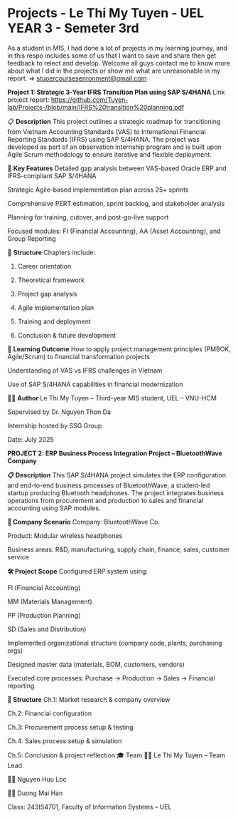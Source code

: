 # Projects - Le Thi My Tuyen - UEL YEAR 3 - Semeter 3rd
As a student in MIS, I had done a lot of projects in my learning journey, and in this respo includes some of us that I want to save and share then get feedback to relect and develop. 
Welcome all guys contact me to know more about what I did in the projects or show me what are unreasonable in my report. => stuoercoursesenronment@gmail.com

**Project 1: Strategic 3-Year IFRS Transition Plan using SAP S/4HANA**
Link project report: https://github.com/Tuyen-lab/Projects-/blob/main/IFRS%20transition%20planning.pdf 

📋 **Description**
This project outlines a strategic roadmap for transitioning from Vietnam Accounting Standards (VAS) to International Financial Reporting Standards (IFRS) using SAP S/4HANA. The project was developed as part of an observation internship program and is built upon Agile Scrum methodology to ensure iterative and flexible deployment.

📌 **Key Features**
Detailed gap analysis between VAS-based Oracle ERP and IFRS-compliant SAP S/4HANA

Strategic Agile-based implementation plan across 25+ sprints

Comprehensive PERT estimation, sprint backlog, and stakeholder analysis

Planning for training, cutover, and post-go-live support

Focused modules: FI (Financial Accounting), AA (Asset Accounting), and Group Reporting

📁 **Structure**
Chapters include:

1. Career orientation

2. Theoretical framework

3. Project gap analysis

4. Agile implementation plan

5. Training and deployment

6. Conclusion & future development

🧠 **Learning Outcome**
How to apply project management principles (PMBOK, Agile/Scrum) to financial transformation projects

Understanding of VAS vs IFRS challenges in Vietnam

Use of SAP S/4HANA capabilities in financial modernization

👩‍💻 **Author**
Le Thi My Tuyen – Third-year MIS student, UEL – VNU-HCM

Supervised by Dr. Nguyen Thon Da

Internship hosted by SSG Group

Date: July 2025


**PROJECT 2: ERP Business Process Integration Project – BluetoothWave Company**

**📋 Description**
This SAP S/4HANA project simulates the ERP configuration and end-to-end business processes of BluetoothWave, a student-led startup producing Bluetooth headphones. The project integrates business operations from procurement and production to sales and financial accounting using SAP modules.

**🏢 Company Scenario**
Company: BluetoothWave Co.

Product: Modular wireless headphones

Business areas: R&D, manufacturing, supply chain, finance, sales, customer service

**🛠️ Project Scope**
Configured ERP system using:

FI (Financial Accounting)

MM (Materials Management)

PP (Production Planning)

SD (Sales and Distribution)

Implemented organizational structure (company code, plants, purchasing orgs)

Designed master data (materials, BOM, customers, vendors)

Executed core processes: Purchase → Production → Sales → Financial reporting

**🧱 Structure**
Ch.1: Market research & company overview

Ch.2: Financial configuration

Ch.3: Procurement process setup & testing

Ch.4: Sales process setup & simulation

Ch.5: Conclusion & project reflection
🎓 Team
👩‍💼 Le Thi My Tuyen – Team Lead

👨‍💻 Nguyen Huu Loc

👩‍💻 Duong Mai Han

Class: 243IS4701, Faculty of Information Systems – UEL

